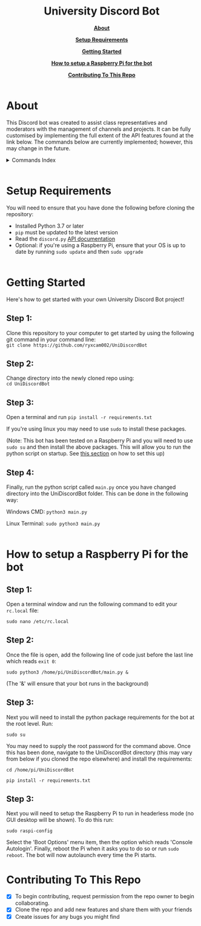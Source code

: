 **<h1 align="center">University Discord Bot</h1>**

<div align="center">

[**About**](#about)

[**Setup Requirements**](#setup-requirements)

[**Getting Started**](#getting-started)

[**How to setup a Raspberry Pi for the bot**](#how-to-setup-a-raspberry-pi-for-the-bot)

[**Contributing To This Repo**](#contributing-to-this-repo)
<br><br>

</div>

# About

This Discord bot was created to assist class representatives and moderators with the management of channels and projects. It can be fully customised by implementing the full extent of the API features found at the link below. The commands below are currently implemented; however, this may change in the future.

<details>
<summary>Commands Index</summary>
<br>

#### SHUTDOWN

`!EEE SHUTDOWN`

This command is reserved for admins only and can be
used to shutdown the bot from the discord client.

#### AddCourse

`!EEE AddCourse <Course Code> <1,2,3,4> <EE,ECE,MTRX,CSC> <elective-Y-N>`

This command can be used to add a course with specific
course streams and years or even an elective. The command is reserved
for use by admins and class reps.

#### DeleteCourse

`!EEE DeleteCourse <Course Code> <1,2,3,4>`

This command can be used to delete a specified
course. The command is reserved for use by
admins and class reps.

#### ArchiveCourse

`!EEE ArchiveCourse <Course Code> <1,2,3,4>`

This command can be used to archive a specified course
to the archive category. The command is reserved for use by
admins and class reps.

#### AddProject

`!EEE AddProject <project-name-with-dashes> "<short description in quotes>"`

This command can be used to request a set of new channels
related to a project of your choosing. The command can be used by any member
of the server. **(NOTE: approval by the class admins is needed before the
channel is created)**

#### DeleteThisProject

`!EEE DeleteThisProject <reason without quotes>`

This command can be used to delete a specified
project and requires a reason. The command may be used
by any member of the server.

#### ArchiveThisProject

`!EEE ArchiveThisProject <reason without quotes>`

This command can be used to archive a specified
project and requires a reason. The command may be used
by any member of the server. Archived projects can be retrieved
by contacting the server admins or class reps.

#### ClearChannel

`!EEE ClearChannel`

This command is reserved for admins only and can be
used to clear entire text channels. **_(NB! This is a
destructive action and cannot be undone!)_**

#### Play

`/play | $play | +play | &play`

Music bot commands

#### ClearMusic

`!EEE ClearMusic`

Use this to clear the music channel of all messages.

</details>
<br>

# Setup Requirements

You will need to ensure that you have done the following before cloning the repository:

- Installed Python 3.7 or later
- `pip` must be updated to the latest version
- Read the `discord.py` [API documentation](https://discordpy.readthedocs.io/en/latest/api.html)
- Optional: if you're using a Raspberry Pi, ensure that your OS is up to date by running `sudo update` and then `sudo upgrade`<br><br>

# Getting Started

Here's how to get started with your own University Discord Bot project!

## **Step 1:**

Clone this repository to your computer to get started by using the following git command in your command line:<br>
`git clone https://github.com/ryxcam002/UniDiscordBot`<br>

## **Step 2:**

Change directory into the newly cloned repo using:<br>
`cd UniDiscordBot`<br>

## **Step 3:**

Open a terminal and run `pip install -r requirements.txt`

If you're using linux you may need to use `sudo` to install these packages.

(Note: This bot has been tested on a Raspberry Pi and you will need to use `sudo su` and then install the above packages. This will allow you to run the python script on startup. See [this section]() on how to set this up)<br>

## **Step 4:**

Finally, run the python script called `main.py` once you have changed directory into the UniDiscordBot folder. This can be done in the following way:

Windows CMD: `python3 main.py`

Linux Terminal: `sudo python3 main.py` <br><br>

# How to setup a Raspberry Pi for the bot

## **Step 1:**

Open a terminal window and run the following command to edit your `rc.local` file:

`sudo nano /etc/rc.local`

## **Step 2:**

Once the file is open, add the following line of code just before the last line which reads `exit 0`:

`sudo python3 /home/pi/UniDiscordBot/main.py &`

(The '&' will ensure that your bot runs in the background)

## **Step 3:**

Next you will need to install the python package requirements for the bot at the root level. Run:

`sudo su`

You may need to supply the root password for the command above. Once this has been done, navigate to the UniDiscordBot directory (this may vary from below if you cloned the repo elsewhere) and install the requirements:

`cd /home/pi/UniDiscordBot`

`pip install -r requirements.txt`

## **Step 3:**

Next you will need to setup the Raspberry Pi to run in headerless mode (no GUI desktop will be shown). To do this run:

`sudo raspi-config`

Select the 'Boot Options' menu item, then the option which reads 'Console Autologin'. Finally, reboot the Pi when it asks you to do so or run `sudo reboot`. The bot will now autolaunch every time the Pi starts.

# Contributing To This Repo

- [x] To begin contributing, request permission from the repo owner to begin collaborating.
- [x] Clone the repo and add new features and share them with your friends
- [x] Create issues for any bugs you might find
